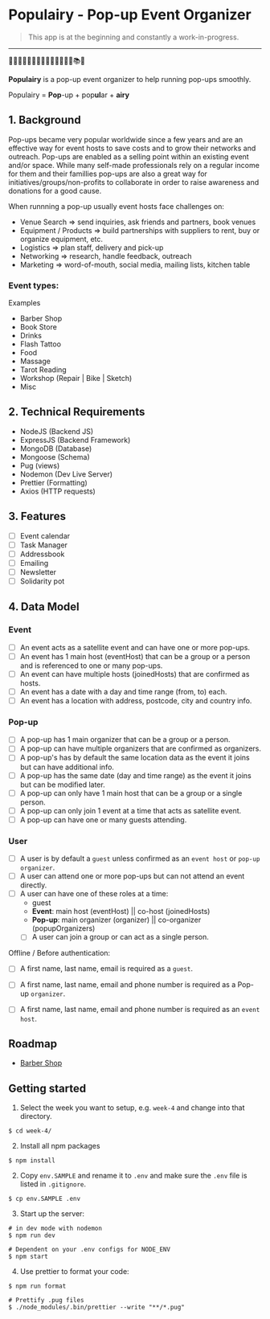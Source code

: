 # Populairy - Pop-up Event Organizer


> This app is at the beginning and constantly a work-in-progress.

---

🍿🥒🍅🥕🥮🍕🍰🥤🥢🥣🍱🌮🥐🥂📚🍵

**Populairy** is a pop-up event organizer to help running pop-ups smoothly.

Populairy = **Pop**-up + pop**ul**ar + **airy**

## 1. Background

Pop-ups became very popular worldwide since a few years and are an effective way for event hosts to save costs and to grow their networks and outreach. Pop-ups are enabled as a selling point within an existing event and/or space. While many self-made professionals rely on a regular income for them and their famillies pop-ups are also a great way for initiatives/groups/non-profits to collaborate in order to raise awareness and donations for a good cause.

When runnning a pop-up usually event hosts face challenges on:

- Venue Search => send inquiries, ask friends and partners, book venues
- Equipment / Products => build partnerships with suppliers to rent, buy or organize equipment, etc.
- Logistics => plan staff, delivery and pick-up
- Networking => research, handle feedback, outreach
- Marketing => word-of-mouth, social media, mailing lists, kitchen table

### Event types:

Examples

- Barber Shop
- Book Store
- Drinks
- Flash Tattoo
- Food
- Massage
- Tarot Reading
- Workshop (Repair | Bike | Sketch)
- Misc

## 2. Technical Requirements

- NodeJS (Backend JS)
- ExpressJS (Backend Framework)
- MongoDB (Database)
- Mongoose (Schema)
- Pug (views)
- Nodemon (Dev Live Server)
- Prettier (Formatting)
- Axios (HTTP requests)

## 3. Features

- [ ] Event calendar
- [ ] Task Manager
- [ ] Addressbook
- [ ] Emailing
- [ ] Newsletter
- [ ] Solidarity pot

## 4. Data Model

### Event

- [ ] An event acts as a satellite event and can have one or more pop-ups.
- [ ] An event has 1 main host (eventHost) that can be a group or a person and is referenced to one or many pop-ups.
- [ ] An event can have multiple hosts (joinedHosts) that are confirmed as hosts.
- [ ] An event has a date with a day and time range (from, to) each.
- [ ] An event has a location with address, postcode, city and country info.

### Pop-up

- [ ] A pop-up has 1 main organizer that can be a group or a person.
- [ ] A pop-up can have multiple organizers that are confirmed as organizers.
- [ ] A pop-up's has by default the same location data as the event it joins but can have additional info.
- [ ] A pop-up has the same date (day and time range) as the event it joins but can be modified later.
- [ ] A pop-up can only have 1 main host that can be a group or a single person.
- [ ] A pop-up can only join 1 event at a time that acts as satellite event.
- [ ] A pop-up can have one or many guests attending.

### User

- [ ] A user is by default a `guest` unless confirmed as an `event host` or `pop-up organizer`.
- [ ] A user can attend one or more pop-ups but can not attend an event directly.
- [ ] A user can have one of these roles at a time:
	- guest
	- **Event**: main host (eventHost) || co-host (joinedHosts)
	- **Pop-up**: main organizer (organizer) || co-organizer (popupOrganizers)
	- [ ] A user can join a group or can act as a single person.

Offline / Before authentication:
- [ ] A first name, last name, email is required as a `guest`.
- [ ] A first name, last name, email and phone number is required as a Pop-up `organizer`.
- [ ] A first name, last name, email and phone number is required as an `event host`.


## Roadmap

- [Barber Shop](docs/BARBERSHOP.md)

## Getting started

1. Select the week you want to setup, e.g. `week-4` and change into that directory.

```shell
$ cd week-4/
```

2. Install all npm packages

```shell
$ npm install
```

2. Copy `env.SAMPLE` and rename it to `.env` and make sure the `.env` file is listed in `.gitignore`.

```shell
$ cp env.SAMPLE .env
```

3. Start up the server:

```shell
# in dev mode with nodemon
$ npm run dev

# Dependent on your .env configs for NODE_ENV
$ npm start
```

4. Use prettier to format your code:

```shell
$ npm run format

# Prettify .pug files
$ ./node_modules/.bin/prettier --write "**/*.pug"
```